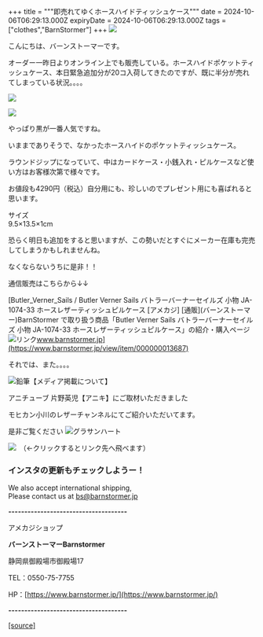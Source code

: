 +++
title = """即売れてゆくホースハイドティッシュケース"""
date = 2024-10-06T06:29:13.000Z
expiryDate = 2024-10-06T06:29:13.000Z
tags = ["clothes","BarnStormer"]
+++
[![](https://stat.ameba.jp/user_images/20231023/16/barnstormer-go/b2/03/p/o0420015015354743273.png)](https://ameblo.jp/barnstormer-go/entry-12825670498.html)

こんにちは、バーンストーマーです。

オーダー一昨日よりオンライン上でも販売している。ホースハイドポケットティッシュケース、本日緊急追加分が20コ入荷してきたのですが、既に半分が売れてしまっている状況。。。。

[![](https://stat.ameba.jp/user_images/20241004/18/barnstormer-go/ca/09/j/o0467070115494023248.jpg)](https://stat.ameba.jp/user_images/20241004/18/barnstormer-go/ca/09/j/o0467070115494023248.jpg)

[![](https://stat.ameba.jp/user_images/20241004/18/barnstormer-go/5b/e1/j/o0466070015494023251.jpg)](https://stat.ameba.jp/user_images/20241004/18/barnstormer-go/5b/e1/j/o0466070015494023251.jpg)

やっぱり黒が一番人気ですね。

いままでありそうで、なかったホースハイドのポケットティッシュケース。

ラウンドジップになっていて、中はカードケース・小銭入れ・ピルケースなど使い方はお客様次第で様々です。

お値段も4290円（税込）自分用にも、珍しいのでプレゼント用にも喜ばれると思います。

サイズ  
9.5×13.5×1cm

恐らく明日も追加をすると思いますが、この勢いだとすぐにメーカー在庫も完売してしまうかもしれませんね。

なくならないうちに是非！！

通信販売はこちらから↓↓

[Butler\_Verner\_Sails / Butler Verner Sails バトラーバーナーセイルズ 小物 JA-1074-33 ホースレザーティッシュピルケース \[アメカジ\] \[通販\](バーンストーマー)BarnStormer で取り扱う商品「Butler Verner Sails バトラーバーナーセイルズ 小物 JA-1074-33 ホースレザーティッシュピルケース」の紹介・購入ページ![リンク](https://c.stat100.ameba.jp/ameblo/symbols/v3.20.0/svg/gray/editor_link.svg)www.barnstormer.jp](https://www.barnstormer.jp/view/item/000000013687)

それでは、また。。。。

![鉛筆](https://stat100.ameba.jp/blog/ucs/img/char/char3/519.png)【メディア掲載について】

アニチューブ 片野英児【アニキ】にご取材いただきました

モヒカン小川のレザーチャンネルにてご紹介いただいてます。

是非ご覧ください ![グラサンハート](https://stat100.ameba.jp/blog/ucs/img/char/char3/148.png)

[![](https://stat.ameba.jp/user_images/20230412/16/barnstormer-go/6a/23/p/o0108010815269242493.png)](https://www.instagram.com/barnstormer_daily/)　（←クリックするとリンク先へ飛べます）

### インスタの更新もチェックしようー！

We also accept international shipping,  
Please contact us at bs@barnstormer.jp

**\-------------------------------------**

アメカジショップ

**バーンストーマーBarnstormer**

静岡県御殿場市御殿場17

TEL：0550-75-7755

HP：[https://www.barnstormer.jp/](https://www.barnstormer.jp/)

**\-------------------------------------**

[[source]](https://ameblo.jp/barnstormer-go/entry-12870013728.html)
